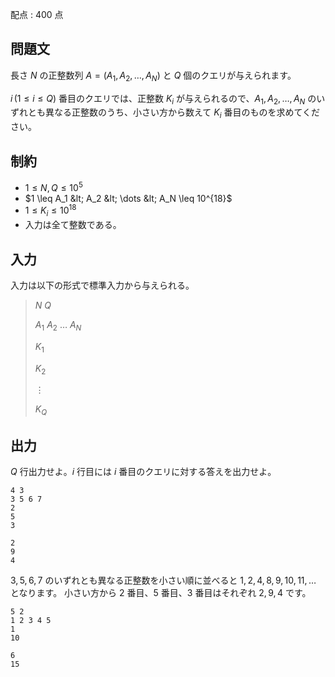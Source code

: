 配点 : $400$ 点

## 問題文

長さ $N$ の正整数列 $A = (A_1, A_2, \dots, A_N)$ と $Q$ 個のクエリが与えられます。

$i \, (1 \leq i \leq Q)$ 番目のクエリでは、正整数 $K_i$ が与えられるので、$A_1, A_2, \dots, A_N$ のいずれとも異なる正整数のうち、小さい方から数えて $K_i$ 番目のものを求めてください。

## 制約

- $1 \leq N, Q \leq 10^5$
- $1 \leq A_1 &lt; A_2 &lt; \dots &lt; A_N \leq 10^{18}$
- $1 \leq K_i \leq 10^{18}$
- 入力は全て整数である。

## 入力

入力は以下の形式で標準入力から与えられる。

> $N$ $Q$
> 
> $A_1$ $A_2$ $\ldots$ $A_N$
> 
> $K_1$
> 
> $K_2$
> 
> $\vdots$
> 
> $K_Q$

## 出力

$Q$ 行出力せよ。$i$ 行目には $i$ 番目のクエリに対する答えを出力せよ。

```input1
4 3
3 5 6 7
2
5
3
```

```output1
2
9
4
```

$3, 5, 6, 7$ のいずれとも異なる正整数を小さい順に並べると $1, 2, 4, 8, 9, 10, 11, \dots$ となります。
小さい方から $2$ 番目、$5$ 番目、$3$ 番目はそれぞれ $2, 9, 4$ です。

```input2
5 2
1 2 3 4 5
1
10
```

```output2
6
15
```